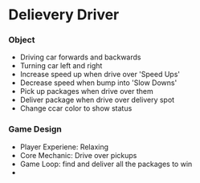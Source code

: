 # Delievery Driver

### Object

- Driving car forwards and backwards
- Turning car left and right
- Increase speed up when drive over 'Speed Ups'
- Decrease speed when bump into 'Slow Downs'
- Pick up packages when drive over them
- Deliver package when drive over delivery spot
- Change ccar color to show status

### Game Design

- Player Experiene: Relaxing
- Core Mechanic: Drive over pickups
- Game Loop: find and deliver all the packages to win
- 